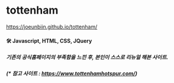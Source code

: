 # tottenham

https://joeunbiin.github.io/tottenham/

#### 🛠 Javascript, HTML, CSS, JQuery

##### 기존의 공식홈페이지의 부족함을 느낀 후, 본인이 스스로 리뉴얼 해본 사이트.

##### (* 참고 사이트 : https://www.tottenhamhotspur.com/)

